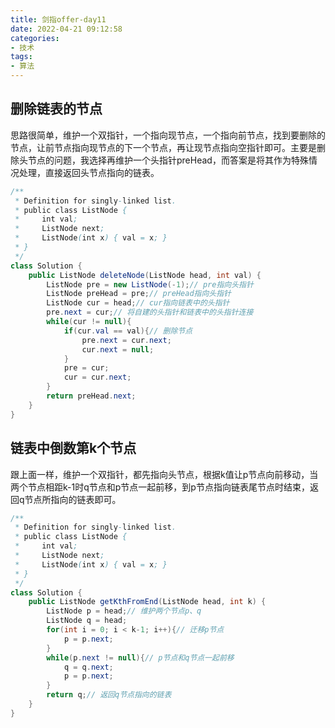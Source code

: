 ```yaml
---
title: 剑指offer-day11
date: 2022-04-21 09:12:58
categories:
- 技术
tags:
- 算法
---
```


## 删除链表的节点

思路很简单，维护一个双指针，一个指向现节点，一个指向前节点，找到要删除的节点，让前节点指向现节点的下一个节点，再让现节点指向空指针即可。主要是删除头节点的问题，我选择再维护一个头指针preHead，而答案是将其作为特殊情况处理，直接返回头节点指向的链表。

```java
/**
 * Definition for singly-linked list.
 * public class ListNode {
 *     int val;
 *     ListNode next;
 *     ListNode(int x) { val = x; }
 * }
 */
class Solution {
    public ListNode deleteNode(ListNode head, int val) {
        ListNode pre = new ListNode(-1);// pre指向头指针
        ListNode preHead = pre;// preHead指向头指针
        ListNode cur = head;// cur指向链表中的头指针
        pre.next = cur;// 将自建的头指针和链表中的头指针连接
        while(cur != null){
            if(cur.val == val){// 删除节点
                pre.next = cur.next;
                cur.next = null;
            }
            pre = cur;
            cur = cur.next;
        }
        return preHead.next;
    }
}
```

## 链表中倒数第k个节点

跟上面一样，维护一个双指针，都先指向头节点，根据k值让p节点向前移动，当两个节点相距k-1时q节点和p节点一起前移，到p节点指向链表尾节点时结束，返回q节点所指向的链表即可。

```java
/**
 * Definition for singly-linked list.
 * public class ListNode {
 *     int val;
 *     ListNode next;
 *     ListNode(int x) { val = x; }
 * }
 */
class Solution {
    public ListNode getKthFromEnd(ListNode head, int k) {
        ListNode p = head;// 维护两个节点p、q
        ListNode q = head;
        for(int i = 0; i < k-1; i++){// 迁移p节点
            p = p.next;
        }
        while(p.next != null){// p节点和q节点一起前移
            q = q.next;
            p = p.next;
        }
        return q;// 返回q节点指向的链表
    }
}
```

